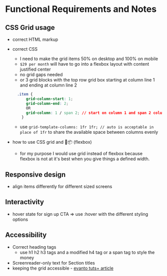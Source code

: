 # Functional Requirements and Notes

## CSS Grid usage

- correct HTML markup
- correct CSS
  - I need to make the grid items 50% on desktop and 100% on mobile
  - `$29 per month` will have to go into a flexbox layout with content justified center
  - no grid gaps needed
  - or 3 grid blocks with the top row grid box starting at column line 1 and ending at column line 2

  ```css
    .item {
        grid-column-start: 1;
        grid-column-end: 2;
        OR
        grid-column: 1 / span 2; // start on column 1 and span 2 columns
      }
  ```

  - use `grid-template-columns: 1fr 1fr; // auto is acceptable in place of 1fr` to share the available space between columns evenly
- how to use CSS grid and 💪📦 (flexbox)
  - for my purpose I would use grid instead of flexbox because  
  flexbox is not at it's best when you give things a defined width.

## Responsive design

- align items differently for different sized screens

## Interactivity

- hover state for sign up CTA => use :hover with the different styling options

## Accessibility

- Correct heading tags
  - use h1 h2 h3 tags and a modified h4 tag or a span tag to style the money
- Screenreader-only text for Section titles
- keeping the grid accessible - [evanto tuts+ article](https://webdesign.tutsplus.com/articles/a-guide-to-css-grid-and-accessibility--cms-32857)

